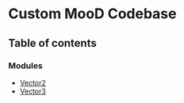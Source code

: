# Custom MooD Codebase

## Table of contents

### Modules

- [Vector2](../wiki/Vector2)
- [Vector3](../wiki/Vector3)
